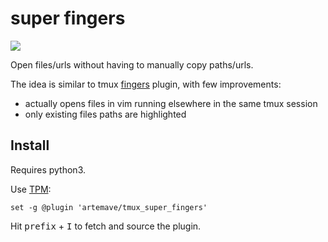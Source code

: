# super fingers

<img src="https://i.imgur.com/y2wd9rK.gif" />

Open files/urls without having to manually copy paths/urls.

The idea is similar to tmux [fingers](https://github.com/morantron/tmux-fingers) plugin, with few improvements:

- actually opens files in vim running elsewhere in the same tmux session
- only existing files paths are highlighted

## Install

Requires python3.

Use [TPM](https://github.com/tmux-plugins/tpm):

    set -g @plugin 'artemave/tmux_super_fingers'
    
Hit <kbd>prefix</kbd> + <kbd>I</kbd> to fetch and source the plugin.
